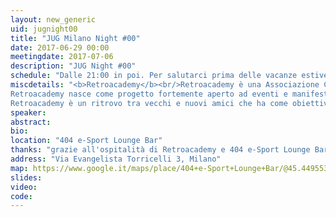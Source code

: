 ```yaml
---
layout: new_generic
uid: jugnight00
title: "JUG Milano Night #00"
date: 2017-06-29 00:00
meetingdate: 2017-07-06
description: "JUG Night #00"
schedule: "Dalle 21:00 in poi. Per salutarci prima delle vacanze estive, abbiamo deciso di trovarci per una birra con chiacchiere tecnologiche. L'evento è organizzato con Retroacademy che farà rivivere i linguaggi, i programmi e i giochi di voga con gli home computer."
miscdetails: "<b>Retroacademy</b><br/>Retroacademy è una Associazione Culturale nata grazie alla passione per il  retrocomputing, retrogaming, programmazione, ricerca e sviluppo di idee indipendenti.
Retroacademy nasce come progetto fortemente aperto ad eventi e manifestazioni di carattere storico culturale. 
Retroacademy è un ritrovo tra vecchi e nuovi amici che ha come obiettivo trasmettere, divertendosi, emozioni alle generazioni future."
speaker: 
abstract: 
bio: 
location: "404 e-Sport Lounge Bar"
thanks: "grazie all'ospitalità di Retroacademy e 404 e-Sport Lounge Bar"
address: "Via Evangelista Torricelli 3, Milano"
map: https://www.google.it/maps/place/404+e-Sport+Lounge+Bar/@45.4495531,9.1749632,16.17z/data=!4m5!3m4!1s0x0:0x4cfe1dda7fcc43f6!8m2!3d45.4459644!4d9.1787875?hl=en
slides: 
video: 
code: 
---
```


